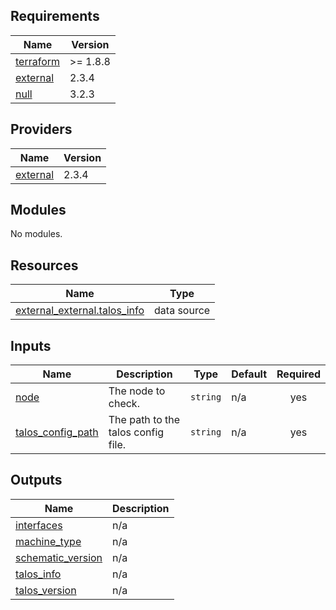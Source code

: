 <!-- BEGIN_TF_DOCS -->
## Requirements

| Name | Version |
|------|---------|
| <a name="requirement_terraform"></a> [terraform](#requirement\_terraform) | >= 1.8.8 |
| <a name="requirement_external"></a> [external](#requirement\_external) | 2.3.4 |
| <a name="requirement_null"></a> [null](#requirement\_null) | 3.2.3 |

## Providers

| Name | Version |
|------|---------|
| <a name="provider_external"></a> [external](#provider\_external) | 2.3.4 |

## Modules

No modules.

## Resources

| Name | Type |
|------|------|
| [external_external.talos_info](https://registry.terraform.io/providers/hashicorp/external/2.3.4/docs/data-sources/external) | data source |

## Inputs

| Name | Description | Type | Default | Required |
|------|-------------|------|---------|:--------:|
| <a name="input_node"></a> [node](#input\_node) | The node to check. | `string` | n/a | yes |
| <a name="input_talos_config_path"></a> [talos\_config\_path](#input\_talos\_config\_path) | The path to the talos config file. | `string` | n/a | yes |

## Outputs

| Name | Description |
|------|-------------|
| <a name="output_interfaces"></a> [interfaces](#output\_interfaces) | n/a |
| <a name="output_machine_type"></a> [machine\_type](#output\_machine\_type) | n/a |
| <a name="output_schematic_version"></a> [schematic\_version](#output\_schematic\_version) | n/a |
| <a name="output_talos_info"></a> [talos\_info](#output\_talos\_info) | n/a |
| <a name="output_talos_version"></a> [talos\_version](#output\_talos\_version) | n/a |
<!-- END_TF_DOCS -->